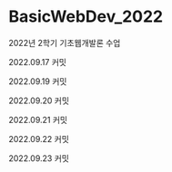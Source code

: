# BasicWebDev_2022

2022년 2학기 기초웹개발론 수업



2022.09.17 커밋

2022.09.19 커밋

2022.09.20 커밋

2022.09.21 커밋

2022.09.22 커밋

2022.09.23 커밋
